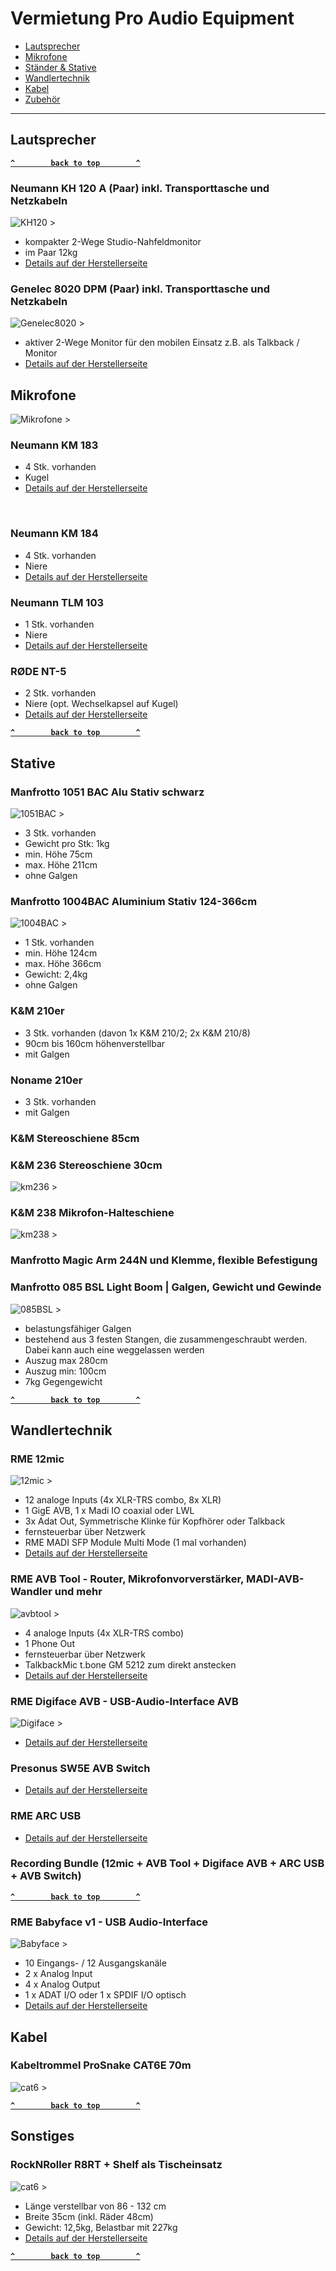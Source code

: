 # Vermietung Pro Audio Equipment

- [Lautsprecher](#lautsprecher)
- [Mikrofone](#mikrofone)
- [Ständer & Stative](#stative)
- [Wandlertechnik](#wandlertechnik)
- [Kabel](#kabel)
- [Zubehör](#sonstiges)

--------------------

<!-- BEGIN GEAR LIST -->

## Lautsprecher

**[`^        back to top        ^`](#)**


### Neumann KH 120 A (Paar) inkl. Transporttasche und Netzkabeln

 ![KH120 >](assets/images/croenmeister/KH120.jpg) 

- kompakter 2-Wege Studio-Nahfeldmonitor
- im Paar 12kg
- [Details auf der Herstellerseite](https://de-de.neumann.com/kh-120-a-g)

### Genelec 8020 DPM (Paar) inkl. Transporttasche und Netzkabeln

![Genelec8020 >](assets/images/croenmeister/Genelec8020.jpg)

- aktiver 2-Wege Monitor für den mobilen Einsatz z.B. als Talkback / Monitor
- [Details auf der Herstellerseite](https://www.genelec.com/8020d)

## Mikrofone

![Mikrofone >](assets/images/croenmeister/mics.jpg)


### Neumann KM 183 
- 4 Stk. vorhanden
- Kugel
- [Details auf der Herstellerseite](https://de-de.neumann.com/km-183-series-180)
 <br>

### Neumann KM 184
- 4 Stk. vorhanden
- Niere
- [Details auf der Herstellerseite](https://de-de.neumann.com/km-184)



### Neumann TLM 103
- 1 Stk. vorhanden
- Niere
- [Details auf der Herstellerseite](https://de-de.neumann.com/tlm-103)



### RØDE NT-5
- 2 Stk. vorhanden
- Niere (opt. Wechselkapsel auf Kugel)
- [Details auf der Herstellerseite](https://de.rode.com/microphones/nt5)


**[`^        back to top        ^`](#)**

## Stative

### Manfrotto 1051 BAC Alu Stativ schwarz
![1051BAC >](assets/images/croenmeister/1051BAC.jpg)
- 3 Stk. vorhanden
- Gewicht pro Stk: 1kg
- min. Höhe 75cm
- max. Höhe 211cm
- ohne Galgen

### Manfrotto 1004BAC Aluminium Stativ 124-366cm
![1004BAC >](assets/images/croenmeister/1004BAC.jpg)
- 1 Stk. vorhanden
- min. Höhe 124cm
- max. Höhe 366cm
- Gewicht: 2,4kg
- ohne Galgen

### K&M 210er
- 3 Stk. vorhanden (davon 1x K&M 210/2; 2x K&M 210/8)
- 90cm bis 160cm höhenverstellbar
- mit Galgen

### Noname 210er
- 3 Stk. vorhanden
- mit Galgen

### K&M Stereoschiene 85cm

### K&M 236 Stereoschiene 30cm

![km236 >](assets/images/croenmeister/km236.jpg)

### K&M 238 Mikrofon-Halteschiene
![km238 >](assets/images/croenmeister/km238.jpg)

### Manfrotto Magic Arm 244N und Klemme, flexible Befestigung

### Manfrotto 085 BSL Light Boom | Galgen, Gewicht und Gewinde
![085BSL >](assets/images/croenmeister/085BSL.JPG)
- belastungsfähiger Galgen
- bestehend aus 3 festen Stangen, die zusammengeschraubt werden. Dabei kann auch eine weggelassen werden
- Auszug max 280cm
- Auszug min: 100cm
- 7kg Gegengewicht

**[`^        back to top        ^`](#)**

## Wandlertechnik

### RME 12mic

![12mic >](assets/images/croenmeister/12mic.jpg)

- 12 analoge Inputs (4x XLR-TRS combo, 8x XLR)
- 1 GigE AVB, 1 x Madi IO coaxial oder LWL
- 3x Adat Out, Symmetrische Klinke für Kopfhörer oder Talkback
- fernsteuerbar über Netzwerk
- RME MADI SFP Module Multi Mode (1 mal vorhanden)
- [Details auf der Herstellerseite](https://www.rme-audio.de/de_12mic.html)


### RME AVB Tool - Router, Mikrofonvorverstärker, MADI-AVB-Wandler und mehr

![avbtool >](assets/images/croenmeister/kdo.jpg)
- 4 analoge Inputs (4x XLR-TRS combo)
- 1 Phone Out
- fernsteuerbar über Netzwerk
- TalkbackMic t.bone GM 5212 zum direkt anstecken
- [Details auf der Herstellerseite](https://www.rme-audio.de/de_avb-tool.html)


### RME Digiface AVB - USB-Audio-Interface AVB

![Digiface >](assets/images/croenmeister/digiface.jpg)

- [Details auf der Herstellerseite](https://www.rme-audio.de/de_digiface-avb.html)


### Presonus SW5E AVB Switch

- [Details auf der Herstellerseite](https://www.presonus.com/produkte/de/SW5E)


### RME ARC USB

- [Details auf der Herstellerseite](https://www.rme-audio.de/de_arc-usb.html)


### Recording Bundle (12mic + AVB Tool + Digiface AVB + ARC USB + AVB Switch)


**[`^        back to top        ^`](#)**

### RME Babyface v1 - USB Audio-Interface
![Babyface >](assets/images/croenmeister/babyfacev1.jpg)
- 10 Eingangs- / 12 Ausgangskanäle
- 2 x Analog Input
- 4 x Analog Output
- 1 x ADAT I/O oder 1 x SPDIF I/O optisch
- [Details auf der Herstellerseite](https://archiv.rme-audio.de/products/babyface.php)


## Kabel



### Kabeltrommel ProSnake CAT6E 70m 

![cat6 >](assets/images/croenmeister/cat6.jpg)


**[`^        back to top        ^`](#)**

## Sonstiges

### RockNRoller R8RT + Shelf als Tischeinsatz

![cat6 >](assets/images/croenmeister/RTR8.JPG)
- Länge verstellbar von 86 - 132 cm
- Breite 35cm (inkl. Räder 48cm)
- Gewicht: 12,5kg, Belastbar mit 227kg
- [Details auf der Herstellerseite](https://rocknrollercart.com/collections/multi-carts/products/r-8-multi-cart)


**[`^        back to top        ^`](#)**